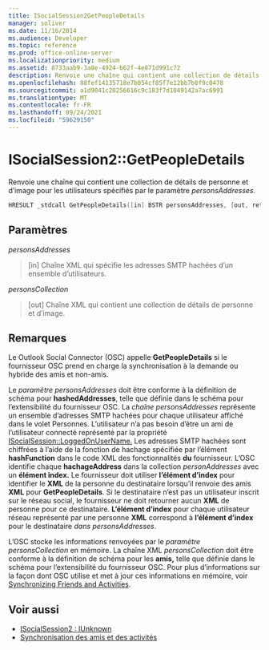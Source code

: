 ```yaml
---
title: ISocialSession2GetPeopleDetails
manager: soliver
ms.date: 11/16/2014
ms.audience: Developer
ms.topic: reference
ms.prod: office-online-server
ms.localizationpriority: medium
ms.assetid: 8733aab9-3a8e-4924-b62f-4e871d991c72
description: Renvoie une chaîne qui contient une collection de détails de personne et d’image pour les utilisateurs spécifiés par le paramètre personsAddresses.
ms.openlocfilehash: 88fef14135718e7b054cf85f7e12bb7b0f9c0478
ms.sourcegitcommit: a1d9041c20256616c9c183f7d1049142a7ac6991
ms.translationtype: MT
ms.contentlocale: fr-FR
ms.lasthandoff: 09/24/2021
ms.locfileid: "59629150"
---
```

# <a name="isocialsession2getpeopledetails"></a>ISocialSession2::GetPeopleDetails

Renvoie une chaîne qui contient une collection de détails de personne et d’image pour les utilisateurs spécifiés par le paramètre _personsAddresses._ 
  
```cpp
HRESULT _stdcall GetPeopleDetails([in] BSTR personsAddresses, [out, retval] BSTR* personsCollection);
```

## <a name="parameters"></a>Paramètres

_personsAddresses_
  
> [in] Chaîne XML qui spécifie les adresses SMTP hachées d’un ensemble d’utilisateurs.
    
_personsCollection_
  
> [out] Chaîne XML qui contient une collection de détails de personne et d’image.
    
## <a name="remarks"></a>Remarques

Le Outlook Social Connector (OSC) appelle **GetPeopleDetails** si le fournisseur OSC prend en charge la synchronisation à la demande ou hybride des amis et non-amis. 
  
Le  _paramètre personsAddresses_ doit être conforme à la définition de schéma pour **hashedAddresses**, telle que définie dans le schéma pour l’extensibilité du fournisseur OSC. La  _chaîne personsAddresses_ représente un ensemble d’adresses SMTP hachées pour chaque utilisateur affiché dans le volet Personnes. L’utilisateur n’a pas besoin d’être un ami de l’utilisateur connecté représenté par la propriété [ISocialSession::LoggedOnUserName.](isocialsession-loggedonusername.md) Les adresses SMTP hachées sont chiffrées à l’aide de la fonction de hachage spécifiée par l’élément **hashFunction** dans le code XML des fonctionnalités **du** fournisseur. L’OSC identifie chaque **hachageAddress** dans la collection _personAddresses_ avec un **élément index.** Le fournisseur doit utiliser **l’élément d’index** pour identifier le **XML** de la personne du destinataire lorsqu’il renvoie des amis **XML** pour **GetPeopleDetails**. Si le destinataire n’est pas un utilisateur inscrit sur le réseau social, le fournisseur ne doit retourner aucun **XML** de personne pour ce destinataire. **L’élément d’index** pour chaque utilisateur réseau représenté par une personne **XML** correspond à **l’élément d’index** pour le destinataire _dans personsAddresses_.
  
L’OSC stocke les informations renvoyées par le  _paramètre personsCollection_ en mémoire. La chaîne XML  _personsCollection_ doit être conforme à la définition de schéma pour les **amis,** telle que définie dans le schéma pour l’extensibilité du fournisseur OSC. Pour plus d’informations sur la façon dont OSC utilise et met à jour ces informations en mémoire, voir [Synchronizing Friends and Activities](synchronizing-friends-and-activities.md).
  
## <a name="see-also"></a>Voir aussi

- [ISocialSession2 : IUnknown](isocialsession2iunknown.md)
- [Synchronisation des amis et des activités](synchronizing-friends-and-activities.md)

